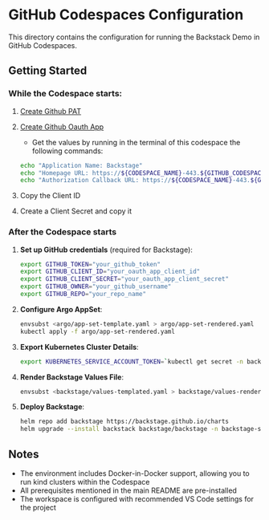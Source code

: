 # GitHub Codespaces Configuration

This directory contains the configuration for running the Backstack Demo in GitHub Codespaces.

## Getting Started

### While the Codespace starts:

1. [Create Github PAT](https://github.com/settings/tokens/new)
2. [Create Github Oauth App](https://github.com/settings/applications/new)

    * Get the values by running in the terminal of this codespace the following commands:
    ```bash
    echo "Application Name: Backstage"
    echo "Homepage URL: https://${CODESPACE_NAME}-443.${GITHUB_CODESPACES_PORT_FORWARDING_DOMAIN}"
    echo "Authorization Callback URL: https://${CODESPACE_NAME}-443.${GITHUB_CODESPACES_PORT_FORWARDING_DOMAIN}/api/auth/github"
    ```
3. Copy the Client ID
4. Create a Client Secret and copy it

### After the Codespace starts
1. **Set up GitHub credentials** (required for Backstage):
   ```bash
   export GITHUB_TOKEN="your_github_token"
   export GITHUB_CLIENT_ID="your_oauth_app_client_id"
   export GITHUB_CLIENT_SECRET="your_oauth_app_client_secret"
   export GITHUB_OWNER="your_github_username"
   export GITHUB_REPO="your_repo_name"
   ```
2. **Configure Argo AppSet**:
   ```bash
   envsubst <argo/app-set-template.yaml > argo/app-set-rendered.yaml
   kubectl apply -f argo/app-set-rendered.yaml
   ```
3. **Export Kubernetes Cluster Details**:
   ```bash
   export KUBERNETES_SERVICE_ACCOUNT_TOKEN=`kubectl get secret -n backstage-system backstage-token -o jsonpath='{.data.token}' | base64 --decode`
   ```
4. **Render Backstage Values File**:
   ```bash
   envsubst <backstage/values-templated.yaml > backstage/values-rendered.yaml
   ```
3. **Deploy Backstage**:
   ```bash
   helm repo add backstage https://backstage.github.io/charts
   helm upgrade --install backstack backstage/backstage -n backstage-system -f backstage/values-rendered.yaml --wait
   ```

## Notes

- The environment includes Docker-in-Docker support, allowing you to run kind clusters within the Codespace
- All prerequisites mentioned in the main README are pre-installed
- The workspace is configured with recommended VS Code settings for the project
